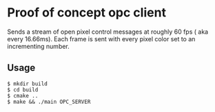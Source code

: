 # Proof of concept opc client

Sends a stream of open pixel control messages at roughly 60 fps ( aka every 16.66ms).  Each frame is sent with every pixel color set to an incrementing number.  

## Usage
```
$ mkdir build
$ cd build
$ cmake ..
$ make && ./main OPC_SERVER

